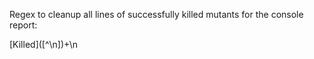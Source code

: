 Regex to cleanup all lines of successfully killed mutants for the console report:

\[Killed\]([^\n])+\n